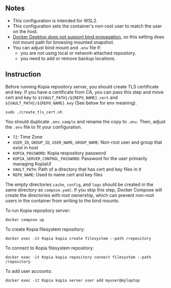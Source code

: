 ## Notes
- This configuration is intended for WSL2.
- This configuration sets the container's non-root user to match the user on the host.
- [Docker Desktop does not support bind propagation](https://docs.docker.com/storage/bind-mounts/#configure-bind-propagation), so this setting does not mount path for browsing mounted snapshot.
- You can adjust bind mount and `.env` file if:
  - you are not using local or network-attached repository.
  - you need to add or remove backup locations.

## Instruction
Before running Kopia repository server, you should create TLS certificate and key. If you have a certificate from CA, you can pass this step and move cert and key to `${VAULT_PATH}/${REPO_NAME}.cert` and `${VAULT_PATH}/${REPO_NAME}.key` (See below for env meaning).
```
sudo ./create_tls_cert.sh
```

You should duplicate `.env.sample` and rename the copy to `.env`. Then, adjust the `.env` file to fit your configuration.
- `TZ`: Time Zone
- `USER_ID`, `GROUP_ID`, `USER_NAME`, `GROUP_NAME`: Non-root user and group that exist in host
- `KOPIA_PASSWORD`: Kopia respository password
- `KOPIA_SERVER_CONTROL_PASSWORD`: Password for the user primarily managing KopiaUI
- `VAULT_PATH`: Path of a directory that has cert and key files in it
- `REPO_NAME`: Used to name cert and key files

The empty directories `cache`, `config`, and `logs` should be created in the same directory as `compose.yaml`. If you skip this step, Docker Compose will create the directories with root ownership, which can prevent non-root users in the container from writing to the bind mounts.

To run Kopia repository server:
```
docker compose up
```

To create Kopia filesystem repository:
```
docker exec -it Kopia kopia create filesystem --path /repository
```

To connect to Kopia filesystem repository:
```
docker exec -it Kopia kopia repository connect filesystem --path /repository
```

To add user accounts:
```
docker exec -it Kopia kopia server user add myuser@mylaptop
```